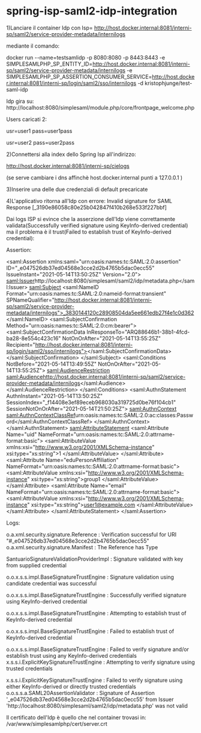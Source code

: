 # spring-isp-saml2-idp-integration

1)Lanciare il container Idp con Isp=
http://host.docker.internal:8081/interni-sp/saml2/service-provider-metadata/internilogs

mediante il comando:

docker run --name=testsamlidp -p 8080:8080 -p 8443:8443 -e SIMPLESAMLPHP_SP_ENTITY_ID=http://host.docker.internal:8081/interni-sp/saml2/service-provider-metadata/internilogs -e SIMPLESAMLPHP_SP_ASSERTION_CONSUMER_SERVICE=http://host.docker.internal:8081/interni-sp/login/saml2/sso/internilogs -d kristophjunge/test-saml-idp

Idp gira su:
http://localhost:8080/simplesaml/module.php/core/frontpage_welcome.php

Users caricati 2:

 
 usr=user1 
 pass=user1pass 
 
 
 usr=user2
 pass=user2pass
 
 2)Connettersi alla index dello Spring Isp all'indirizzo:
 
 http://host.docker.internal:8081/interni-sp/cielogs
 
 (se serve cambiare i dns affinchè host.docker.internal punti a 127.0.0.1 )
 
 3)Inserire una delle due credenziali di default precaricate
 
 4)L'applicativo ritorna all'Idp con errore:
 Invalid signature for SAML Response [_3190e86058c80e25b042847f410b268e533f227bbf]
 
 Dai logs ISP si evince che la asserzione dell'Idp viene correttamente validata(Successfully verified signature using KeyInfo-derived credential) ma il problema è il trust(Failed to establish trust of KeyInfo-derived credential):
 
 Assertion:
 
 
 <saml:Assertion
    xmlns:saml="urn:oasis:names:tc:SAML:2.0:assertion" ID="_e047526db37ed04568e3cce2d2b4765b5dac0ecc55" IssueInstant="2021-05-14T13:50:25Z" Version="2.0">
    <saml:Issuer>http://localhost:8080/simplesaml/saml2/idp/metadata.php</saml:Issuer>
    <saml:Subject>
        <saml:NameID Format="urn:oasis:names:tc:SAML:2.0:nameid-format:transient" SPNameQualifier="http://host.docker.internal:8081/interni-sp/saml2/service-provider-metadata/internilogs">_3830144120c28908504da5ee661edb27f4e1c0d362</saml:NameID>
        <saml:SubjectConfirmation Method="urn:oasis:names:tc:SAML:2.0:cm:bearer">
            <saml:SubjectConfirmationData InResponseTo="ARQ88646b1-38b1-4fcd-ba28-8e554c423c16" NotOnOrAfter="2021-05-14T13:55:25Z" Recipient="http://host.docker.internal:8081/interni-sp/login/saml2/sso/internilogs"></saml:SubjectConfirmationData>
        </saml:SubjectConfirmation>
    </saml:Subject>
    <saml:Conditions NotBefore="2021-05-14T13:49:55Z" NotOnOrAfter="2021-05-14T13:55:25Z">
        <saml:AudienceRestriction>
            <saml:Audience>http://host.docker.internal:8081/interni-sp/saml2/service-provider-metadata/internilogs</saml:Audience>
        </saml:AudienceRestriction>
    </saml:Conditions>
    <saml:AuthnStatement AuthnInstant="2021-05-14T13:50:25Z" SessionIndex="_f14408e3ef89eceb968030a319725d0be76f104cb1" SessionNotOnOrAfter="2021-05-14T21:50:25Z">
        <saml:AuthnContext>
            <saml:AuthnContextClassRef>urn:oasis:names:tc:SAML:2.0:ac:classes:Password</saml:AuthnContextClassRef>
        </saml:AuthnContext>
    </saml:AuthnStatement>
    <saml:AttributeStatement>
        <saml:Attribute Name="uid" NameFormat="urn:oasis:names:tc:SAML:2.0:attrname-format:basic">
            <saml:AttributeValue
                xmlns:xsi="http://www.w3.org/2001/XMLSchema-instance" xsi:type="xs:string">1
            </saml:AttributeValue>
        </saml:Attribute>
        <saml:Attribute Name="eduPersonAffiliation" NameFormat="urn:oasis:names:tc:SAML:2.0:attrname-format:basic">
            <saml:AttributeValue
                xmlns:xsi="http://www.w3.org/2001/XMLSchema-instance" xsi:type="xs:string">group1
            </saml:AttributeValue>
        </saml:Attribute>
        <saml:Attribute Name="email" NameFormat="urn:oasis:names:tc:SAML:2.0:attrname-format:basic">
            <saml:AttributeValue
                xmlns:xsi="http://www.w3.org/2001/XMLSchema-instance" xsi:type="xs:string">user1@example.com
            </saml:AttributeValue>
        </saml:Attribute>
    </saml:AttributeStatement>
</saml:Assertion>
 
 
 Logs:
 
 
  
o.a.xml.security.signature.Reference     : Verification successful for URI "#_e047526db37ed04568e3cce2d2b4765b5dac0ecc55"
o.a.xml.security.signature.Manifest      : The Reference has Type 
 
SantuarioSignatureValidationProviderImpl : Signature validated with key from supplied credential

o.o.x.s.s.impl.BaseSignatureTrustEngine  : Signature validation using candidate credential was successful

o.o.x.s.s.impl.BaseSignatureTrustEngine  : Successfully verified signature using KeyInfo-derived credential

o.o.x.s.s.impl.BaseSignatureTrustEngine  : Attempting to establish trust of KeyInfo-derived credential

o.o.x.s.s.impl.BaseSignatureTrustEngine  : Failed to establish trust of KeyInfo-derived credential

o.o.x.s.s.impl.BaseSignatureTrustEngine  : Failed to verify signature and/or establish trust using any KeyInfo-derived 
credentials
x.s.s.i.ExplicitKeySignatureTrustEngine : Attempting to verify signature using trusted credentials

x.s.s.i.ExplicitKeySignatureTrustEngine : Failed to verify signature using either KeyInfo-derived or directly trusted credentials
o.o.s.s.a.SAML20AssertionValidator       : Signature of Assertion '_e047526db37ed04568e3cce2d2b4765b5dac0ecc55' from Issuer 'http://localhost:8080/simplesaml/saml2/idp/metadata.php' was not valid

Il certificato dell'Idp è quello che nel container trovasi in: /var/www/simplesamlphp/cert/server.crt
 
 
 

